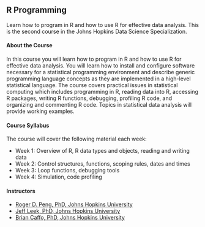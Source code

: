 ## R Programming
Learn how to program in R and how to use R for effective data analysis. This is the second course in the Johns Hopkins Data Science Specialization.

#### About the Course
In this course you will learn how to program in R and how to use R for effective data analysis. You will learn how to install and configure software necessary for a statistical programming environment and describe generic programming language concepts as they are implemented in a high-level statistical language. The course covers practical issues in statistical computing which includes programming in R, reading data into R, accessing R packages, writing R functions, debugging, profiling R code, and organizing and commenting R code. Topics in statistical data analysis will provide working examples.

#### Course Syllabus
The course will cover the following material each week:
- Week 1: Overview of R, R data types and objects, reading and writing data
- Week 2: Control structures, functions, scoping rules, dates and times
- Week 3: Loop functions, debugging tools
- Week 4: Simulation, code profiling

#### Instructors
- [Roger D. Peng, PhD, Johns Hopkins University](https://www.coursera.org/instructor/rdpeng)
- [Jeff Leek, PhD, Johns Hopkins University](https://www.coursera.org/instructor/~315)
- [Brian Caffo, PhD, Johns Hopkins University](https://www.coursera.org/instructor/~47)
